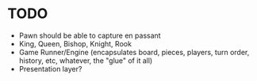 # TODO

+ Pawn should be able to capture en passant
+ King, Queen, Bishop, Knight, Rook
+ Game Runner/Engine (encapsulates board, pieces, players, turn order, history, etc, whatever, the "glue" of it all)
+ Presentation layer?
